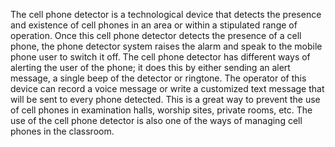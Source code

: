The cell phone detector is a technological device that detects the presence and existence of cell phones in an area or within a stipulated range of operation. Once this cell phone detector detects the presence of a cell phone, the phone detector system raises the alarm and speak to the mobile phone user to switch it off. The cell phone detector has different ways of alerting the user of the phone; it does this by either sending an alert message, a single beep of the detector or ringtone. The operator of this device can record a voice message or write a customized text message that will be sent to every phone detected. This is a great way to prevent the use of cell phones in examination halls, worship sites, private rooms, etc. The use of the cell phone detector is also one of the ways of managing cell phones in the classroom.
